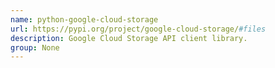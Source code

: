 ```yaml
---
name: python-google-cloud-storage
url: https://pypi.org/project/google-cloud-storage/#files
description: Google Cloud Storage API client library.
group: None
---
```

